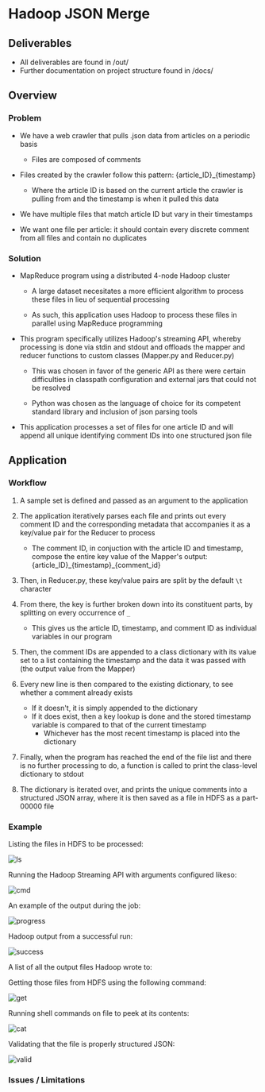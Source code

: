 # Hadoop JSON Merge

## Deliverables
* All deliverables are found in /out/
* Further documentation on project structure found in /docs/

## Overview
### Problem

* We have a web crawler that pulls .json data from articles on a periodic basis 
  - Files are composed of comments

* Files created by the crawler follow this pattern: {article_ID}_{timestamp}

  - Where the article ID is based on the current article the crawler is pulling from and the timestamp is when it pulled this data

* We have multiple files that match article ID but vary in their timestamps

* We want one file per article: it should contain every discrete comment from all files and contain no duplicates

### Solution

* MapReduce program using a distributed 4-node Hadoop cluster
  - A large dataset necesitates a more efficient algorithm to process these files in lieu of sequential processing
  
  - As such, this application uses Hadoop to process these files in parallel using MapReduce programming

* This program specifically utilizes Hadoop's streaming API, whereby processing is done via stdin and stdout and offloads the mapper and reducer functions to custom classes (Mapper.py and Reducer.py)

  - This was chosen in favor of the generic API as there were certain difficulties in classpath configuration and external jars that could not be resolved

  - Python was chosen as the language of choice for its competent standard library and inclusion of json parsing tools

* This application processes a set of files for one article ID and will append all unique identifying comment IDs into one structured json file

## Application

### Workflow

1. A sample set is defined and passed as an argument to the application

2. The application iteratively parses each file and prints out every comment ID and the corresponding metadata that accompanies it as a key/value pair for the Reducer to process
	
	* The comment ID, in conjuction with the article ID and timestamp, compose the entire key value of the Mapper's output: {article_ID}\_{timestamp}\_{comment_id}

3. Then, in Reducer.py, these key/value pairs are split by the default `\t` character

4. From there, the key is further broken down into its constituent parts, by splitting on every occurrence of `_`
	* This gives us the article ID, timestamp, and comment ID as individual variables in our program

5. Then, the comment IDs are appended to a class dictionary with its value set to a list containing the timestamp and the data it was passed with (the output value from the Mapper)

6. Every new line is then compared to the existing dictionary, to see whether a comment already exists
	* If it doesn't, it is simply appended to the dictionary
	* If it does exist, then a key lookup is done and the stored timestamp variable is compared to that of the current timestamp
		* Whichever has the most recent timestamp is placed into the dictionary

7. Finally, when the program has reached the end of the file list and there is no further processing to do, a function is called to print the class-level dictionary to stdout 

8. The dictionary is iterated over, and prints the unique comments into a structured JSON array, where it is then saved as a file in HDFS as a part-00000 file

### Example
Listing the files in HDFS to be processed:

![ls](https://i.imgur.com/lwlt7eU.png)

Running the Hadoop Streaming API with arguments configured likeso:

![cmd](https://i.imgur.com/OYGI31L.png)

An example of the output during the job:

![progress](https://i.imgur.com/G43tnL2.png)

Hadoop output from a successful run:

![success](https://i.imgur.com/7zyVZ6o.png)

A list of all the output files Hadoop wrote to:



Getting those files from HDFS using the following command:

![get](https://i.imgur.com/565FLoG.png)

Running shell commands on file to peek at its contents:

![cat](https://i.imgur.com/SRZJEoC.png)

Validating that the file is properly structured JSON:

![valid](https://i.imgur.com/TXyBH92.png)


### Issues / Limitations

